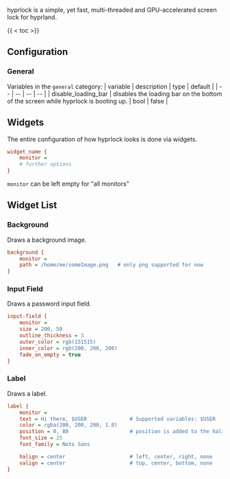 hyprlock is a simple, yet fast, multi-threaded and GPU-accelerated screen
lock for hyprland.

{{ < toc >}}

## Configuration

### General

Variables in the `general` category:
| variable | description | type | default |
| -- | -- | -- | -- |
| disable_loading_bar | disables the loading bar on the bottom of the screen while hyprlock is booting up. | bool | false |

## Widgets

The entire configuration of how hyprlock looks is done via widgets.

```ini
widget_name {
    monitor =
    # further options
}
```

`monitor` can be left empty for "all monitors"

## Widget List

### Background

Draws a background image.

```ini
background {
    monitor =
    path = /home/me/someImage.png   # only png supported for now
}
```

### Input Field

Draws a password input field.

```ini
input-field {
    monitor =
    size = 200, 50
    outline_thickness = 3
    outer_color = rgb(151515)
    inner_color = rgb(200, 200, 200)
    fade_on_empty = true
}
```

### Label

Draws a label.

```ini
label {
    monitor =
    text = Hi there, $USER              # Supported variables: $USER
    color = rgba(200, 200, 200, 1.0)
    position = 0, 80                    # position is added to the halign and valign props. For absolute, use "none" in either.
    font_size = 25
    font_family = Noto Sans

    halign = center                     # left, center, right, none
    valign = center                     # top, center, bottom, none
}
```